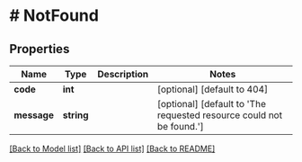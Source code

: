 # # NotFound

## Properties

Name | Type | Description | Notes
------------ | ------------- | ------------- | -------------
**code** | **int** |  | [optional] [default to 404]
**message** | **string** |  | [optional] [default to 'The requested resource could not be found.']

[[Back to Model list]](../../README.md#models) [[Back to API list]](../../README.md#endpoints) [[Back to README]](../../README.md)
